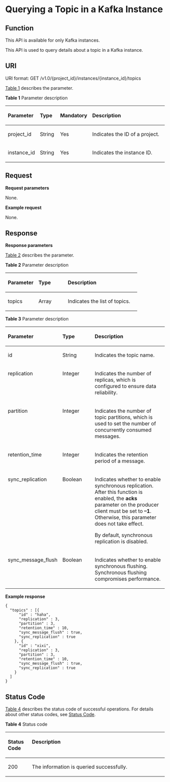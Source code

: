 # Querying a Topic in a Kafka Instance<a name="EN-US_TOPIC_0128036881"></a>

## Function<a name="section281017251256"></a>

This API is available for only Kafka instances.

This API is used to query details about a topic in a Kafka instance.

## URI<a name="section153934371214"></a>

URI format: GET /v1.0/\{project\_id\}/instances/\{instance\_id\}/topics

[Table 1](#table163952313129)  describes the parameter.

**Table  1**  Parameter description

<a name="table163952313129"></a>
<table><thead align="left"><tr id="row2493193181217"><th class="cellrowborder" valign="top" width="16%" id="mcps1.2.5.1.1"><p id="p249343171215"><a name="p249343171215"></a><a name="p249343171215"></a>Parameter</p>
</th>
<th class="cellrowborder" valign="top" width="13%" id="mcps1.2.5.1.2"><p id="p1549383101214"><a name="p1549383101214"></a><a name="p1549383101214"></a>Type</p>
</th>
<th class="cellrowborder" valign="top" width="12%" id="mcps1.2.5.1.3"><p id="p1249323141214"><a name="p1249323141214"></a><a name="p1249323141214"></a>Mandatory</p>
</th>
<th class="cellrowborder" valign="top" width="59%" id="mcps1.2.5.1.4"><p id="p44932341212"><a name="p44932341212"></a><a name="p44932341212"></a>Description</p>
</th>
</tr>
</thead>
<tbody><tr id="row2493031124"><td class="cellrowborder" valign="top" width="16%" headers="mcps1.2.5.1.1 "><p id="p8493153191215"><a name="p8493153191215"></a><a name="p8493153191215"></a>project_id</p>
</td>
<td class="cellrowborder" valign="top" width="13%" headers="mcps1.2.5.1.2 "><p id="p18493103191215"><a name="p18493103191215"></a><a name="p18493103191215"></a>String</p>
</td>
<td class="cellrowborder" valign="top" width="12%" headers="mcps1.2.5.1.3 "><p id="p11493634127"><a name="p11493634127"></a><a name="p11493634127"></a>Yes</p>
</td>
<td class="cellrowborder" valign="top" width="59%" headers="mcps1.2.5.1.4 "><p id="p114938311210"><a name="p114938311210"></a><a name="p114938311210"></a>Indicates the ID of a project.</p>
</td>
</tr>
<tr id="row74931936127"><td class="cellrowborder" valign="top" width="16%" headers="mcps1.2.5.1.1 "><p id="p049393171212"><a name="p049393171212"></a><a name="p049393171212"></a>instance_id</p>
</td>
<td class="cellrowborder" valign="top" width="13%" headers="mcps1.2.5.1.2 "><p id="p1849319381212"><a name="p1849319381212"></a><a name="p1849319381212"></a>String</p>
</td>
<td class="cellrowborder" valign="top" width="12%" headers="mcps1.2.5.1.3 "><p id="p94938319125"><a name="p94938319125"></a><a name="p94938319125"></a>Yes</p>
</td>
<td class="cellrowborder" valign="top" width="59%" headers="mcps1.2.5.1.4 "><p id="p1949316301217"><a name="p1949316301217"></a><a name="p1949316301217"></a>Indicates the instance ID.</p>
</td>
</tr>
</tbody>
</table>

## Request<a name="section540483191220"></a>

**Request parameters**

None.

**Example request**

None.

## Response<a name="section1740614351212"></a>

**Response parameters**

[Table 2](#table2407333125)  describes the parameter.

**Table  2**  Parameter description

<a name="table2407333125"></a>
<table><thead align="left"><tr id="row20493934122"><th class="cellrowborder" valign="top" width="23.23%" id="mcps1.2.4.1.1"><p id="p16493437123"><a name="p16493437123"></a><a name="p16493437123"></a>Parameter</p>
</th>
<th class="cellrowborder" valign="top" width="22.220000000000002%" id="mcps1.2.4.1.2"><p id="p1849315317125"><a name="p1849315317125"></a><a name="p1849315317125"></a>Type</p>
</th>
<th class="cellrowborder" valign="top" width="54.55%" id="mcps1.2.4.1.3"><p id="p114931631122"><a name="p114931631122"></a><a name="p114931631122"></a>Description</p>
</th>
</tr>
</thead>
<tbody><tr id="row349318361214"><td class="cellrowborder" valign="top" width="23.23%" headers="mcps1.2.4.1.1 "><p id="p149316320122"><a name="p149316320122"></a><a name="p149316320122"></a>topics</p>
</td>
<td class="cellrowborder" valign="top" width="22.220000000000002%" headers="mcps1.2.4.1.2 "><p id="p1949514321211"><a name="p1949514321211"></a><a name="p1949514321211"></a>Array</p>
</td>
<td class="cellrowborder" valign="top" width="54.55%" headers="mcps1.2.4.1.3 "><p id="p144951938128"><a name="p144951938128"></a><a name="p144951938128"></a>Indicates the list of topics.</p>
</td>
</tr>
</tbody>
</table>

**Table  3**  Parameter description

<a name="table721516381617"></a>
<table><thead align="left"><tr id="row521819351615"><th class="cellrowborder" valign="top" width="23.23%" id="mcps1.2.4.1.1"><p id="p1421916319160"><a name="p1421916319160"></a><a name="p1421916319160"></a>Parameter</p>
</th>
<th class="cellrowborder" valign="top" width="22.220000000000002%" id="mcps1.2.4.1.2"><p id="p19220193181611"><a name="p19220193181611"></a><a name="p19220193181611"></a>Type</p>
</th>
<th class="cellrowborder" valign="top" width="54.55%" id="mcps1.2.4.1.3"><p id="p42211734161"><a name="p42211734161"></a><a name="p42211734161"></a>Description</p>
</th>
</tr>
</thead>
<tbody><tr id="row182259318164"><td class="cellrowborder" valign="top" width="23.23%" headers="mcps1.2.4.1.1 "><p id="p82278351616"><a name="p82278351616"></a><a name="p82278351616"></a>id</p>
</td>
<td class="cellrowborder" valign="top" width="22.220000000000002%" headers="mcps1.2.4.1.2 "><p id="p7227153111619"><a name="p7227153111619"></a><a name="p7227153111619"></a>String</p>
</td>
<td class="cellrowborder" valign="top" width="54.55%" headers="mcps1.2.4.1.3 "><p id="p52277361617"><a name="p52277361617"></a><a name="p52277361617"></a>Indicates the topic name.</p>
</td>
</tr>
<tr id="row13996111183611"><td class="cellrowborder" valign="top" width="23.23%" headers="mcps1.2.4.1.1 "><p id="p723243121615"><a name="p723243121615"></a><a name="p723243121615"></a>replication</p>
</td>
<td class="cellrowborder" valign="top" width="22.220000000000002%" headers="mcps1.2.4.1.2 "><p id="p52321939169"><a name="p52321939169"></a><a name="p52321939169"></a>Integer</p>
</td>
<td class="cellrowborder" valign="top" width="54.55%" headers="mcps1.2.4.1.3 "><p id="p52349310161"><a name="p52349310161"></a><a name="p52349310161"></a>Indicates the number of replicas, which is configured to ensure data reliability.</p>
</td>
</tr>
<tr id="row622718313161"><td class="cellrowborder" valign="top" width="23.23%" headers="mcps1.2.4.1.1 "><p id="p132281318163"><a name="p132281318163"></a><a name="p132281318163"></a>partition</p>
</td>
<td class="cellrowborder" valign="top" width="22.220000000000002%" headers="mcps1.2.4.1.2 "><p id="p92304331618"><a name="p92304331618"></a><a name="p92304331618"></a>Integer</p>
</td>
<td class="cellrowborder" valign="top" width="54.55%" headers="mcps1.2.4.1.3 "><p id="p1023023101615"><a name="p1023023101615"></a><a name="p1023023101615"></a>Indicates the number of topic partitions, which is used to set the number of concurrently consumed messages.</p>
</td>
</tr>
<tr id="row102302321617"><td class="cellrowborder" valign="top" width="23.23%" headers="mcps1.2.4.1.1 "><p id="p1423419319167"><a name="p1423419319167"></a><a name="p1423419319167"></a>retention_time</p>
</td>
<td class="cellrowborder" valign="top" width="22.220000000000002%" headers="mcps1.2.4.1.2 "><p id="p1023616315167"><a name="p1023616315167"></a><a name="p1023616315167"></a>Integer</p>
</td>
<td class="cellrowborder" valign="top" width="54.55%" headers="mcps1.2.4.1.3 "><p id="p1923619351613"><a name="p1923619351613"></a><a name="p1923619351613"></a>Indicates the retention period of a message.</p>
</td>
</tr>
<tr id="row1994501616482"><td class="cellrowborder" valign="top" width="23.23%" headers="mcps1.2.4.1.1 "><p id="p126894217446"><a name="p126894217446"></a><a name="p126894217446"></a>sync_replication</p>
</td>
<td class="cellrowborder" valign="top" width="22.220000000000002%" headers="mcps1.2.4.1.2 "><p id="p12681342184417"><a name="p12681342184417"></a><a name="p12681342184417"></a>Boolean</p>
</td>
<td class="cellrowborder" valign="top" width="54.55%" headers="mcps1.2.4.1.3 "><p id="p62689423441"><a name="p62689423441"></a><a name="p62689423441"></a>Indicates whether to enable synchronous replication. After this function is enabled, the <strong id="b67657501264"><a name="b67657501264"></a><a name="b67657501264"></a>acks</strong> parameter on the producer client must be set to <strong id="b5765155092617"><a name="b5765155092617"></a><a name="b5765155092617"></a>–1</strong>. Otherwise, this parameter does not take effect.</p>
<p id="p192687429448"><a name="p192687429448"></a><a name="p192687429448"></a>By default, synchronous replication is disabled.</p>
</td>
</tr>
<tr id="row62340310167"><td class="cellrowborder" valign="top" width="23.23%" headers="mcps1.2.4.1.1 "><p id="p1123719314161"><a name="p1123719314161"></a><a name="p1123719314161"></a>sync_message_flush</p>
</td>
<td class="cellrowborder" valign="top" width="22.220000000000002%" headers="mcps1.2.4.1.2 "><p id="p3237235167"><a name="p3237235167"></a><a name="p3237235167"></a>Boolean</p>
</td>
<td class="cellrowborder" valign="top" width="54.55%" headers="mcps1.2.4.1.3 "><p id="p1923911315167"><a name="p1923911315167"></a><a name="p1923911315167"></a>Indicates whether to enable synchronous flushing. Synchronous flushing compromises performance.</p>
</td>
</tr>
</tbody>
</table>

**Example response**

```
{
  "topics" : [{
      "id" : "haha",
      "replication" : 3,
      "partition" : 3,
      "retention_time" : 10,
      "sync_message_flush" : true,
      "sync_replication" : true
    }, {
      "id" : "xixi",
      "replication" : 3,
      "partition" : 3,
      "retention_time" : 10,
      "sync_message_flush" : true,
      "sync_replication" : true
    }
  ]
}
```

## Status Code<a name="section17430153151212"></a>

[Table 4](#table64308351212)  describes the status code of successful operations. For details about other status codes, see  [Status Code](status-code.md).

**Table  4**  Status code

<a name="table64308351212"></a>
<table><thead align="left"><tr id="row204961735122"><th class="cellrowborder" valign="top" width="15.15%" id="mcps1.2.3.1.1"><p id="p3496133121"><a name="p3496133121"></a><a name="p3496133121"></a>Status Code</p>
</th>
<th class="cellrowborder" valign="top" width="84.85000000000001%" id="mcps1.2.3.1.2"><p id="p0496103161220"><a name="p0496103161220"></a><a name="p0496103161220"></a>Description</p>
</th>
</tr>
</thead>
<tbody><tr id="row949618381217"><td class="cellrowborder" valign="top" width="15.15%" headers="mcps1.2.3.1.1 "><p id="p849618371213"><a name="p849618371213"></a><a name="p849618371213"></a>200</p>
</td>
<td class="cellrowborder" valign="top" width="84.85000000000001%" headers="mcps1.2.3.1.2 "><p id="p24961391213"><a name="p24961391213"></a><a name="p24961391213"></a>The information is queried successfully.</p>
</td>
</tr>
</tbody>
</table>

